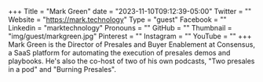 +++
Title = "Mark Green"
date = "2023-11-10T09:12:39-05:00"
Twitter = ""
Website = "https://mark.technology"
Type = "guest"
Facebook = ""
Linkedin = "marktechnology"
Pronouns = ""
GitHub = ""
Thumbnail = "img/guest/markgreen.jpg"
Pinterest = ""
Instagram = ""
YouTube = ""
+++
Mark Green is the Director of Presales and Buyer Enablement at Consensus, 
a SaaS platform for automating the execution of presales demos and playbooks. 
He's also the co-host of two of his own podcasts, "Two presales in a pod" and 
"Burning Presales".
